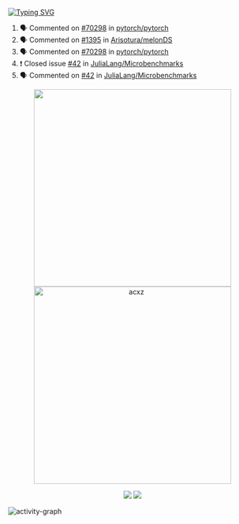 [![Typing SVG](https://readme-typing-svg.herokuapp.com?size=16&color=AFFFA3&multiline=true&height=75&lines=contributing+to+robotics%2Faerospace%2Fml%2Fgpu+software;packaging+it+for+archlinux;ricer)](https://git.io/typing-svg)

<!--START_SECTION:activity-->
1. 🗣 Commented on [#70298](https://github.com/pytorch/pytorch/issues/70298) in [pytorch/pytorch](https://github.com/pytorch/pytorch)
2. 🗣 Commented on [#1395](https://github.com/Arisotura/melonDS/issues/1395) in [Arisotura/melonDS](https://github.com/Arisotura/melonDS)
3. 🗣 Commented on [#70298](https://github.com/pytorch/pytorch/issues/70298) in [pytorch/pytorch](https://github.com/pytorch/pytorch)
4. ❗️ Closed issue [#42](https://github.com/JuliaLang/Microbenchmarks/issues/42) in [JuliaLang/Microbenchmarks](https://github.com/JuliaLang/Microbenchmarks)
5. 🗣 Commented on [#42](https://github.com/JuliaLang/Microbenchmarks/issues/42) in [JuliaLang/Microbenchmarks](https://github.com/JuliaLang/Microbenchmarks)
<!--END_SECTION:activity-->

<p align="center">
  <img width="400em" src=https://github-readme-stats.vercel.app/api?username=acxz&include_all_commits=true&show_icons=true />
  <img width="400em" src="https://github-readme-streak-stats.herokuapp.com/?user=acxz&" alt="acxz" />
</p>

<p align="center">
  <img src=https://github-readme-stats.vercel.app/api/top-langs/?username=acxz&layout=compact />
  <img src=https://github-profile-trophy.vercel.app/?username=acxz&row=2&column=4 />
</p>

![activity-graph](https://activity-graph.herokuapp.com/graph?username=acxz&theme=aqua)
